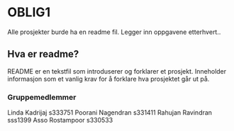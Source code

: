 # OBLIG1
Alle prosjekter burde ha en readme fil. 
Legger inn oppgavene etterhvert..

## Hva er readme?

README er en tekstfil som introduserer og forklarer et prosjekt.
Inneholder informasjon som et vanlig krav for å forklare hva prosjektet går ut på. 

### Gruppemedlemmer

Linda Kadrijaj s333751
Poorani Nagendran s331411
Rahujan Ravindran sss1399
Asso Rostampoor s330533
